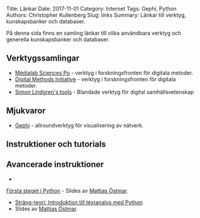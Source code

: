 Title: Länkar
Date: 2017-11-01
Category: Internet
Tags: Gephi, Python
Authors: Christopher Kullenberg
Slug: links
Summary: Länkar till verktyg, kunskapsbanker och databaser.

På denna sida finns en samling länkar till olika användbara verktyg och generella kunskapsbanker och databaser.

## Verktygssamlingar

- <a href="http://tools.medialab.sciences-po.fr/">Médialab Sciences Po</a> - verktyg i forskningsfronten för digitala metoder.
- <a href="https://wiki.digitalmethods.net/Dmi/ToolDatabase">Digital Methods Initiative</a> - verktyg i forskningsfronten för digitala metoder.</li>
- <a href="http://www.simonlindgren.com/tools/">Simon Lindgren's tools</a> - Blandade verktyg för digital samhällsvetenskap</li>

## Mjukvaror

- <a href="https://gephi.org">Gephi</a> - allroundverktyg för visualisering av nätverk.</li>

## Instruktioner och tutorials

## Avancerade instruktioner

- <a href="https://www.slideshare.net/mattiasostmar/forsta-steget-i-python">
Första steget i Python</a> - Slides av <a href="http://mattiasostmar.net">Mattias Östmar</a>.</li>
- <a href="https://www.slideshare.net/mattiasostmar/strangteori-introduktion-till-textanalys-i-python-58559569">Sträng-teori: Introduktion till textanalys med Python</a>
- Slides av <a href="http://mattiasostmar.net">Mattias Östmar</a>.</li>